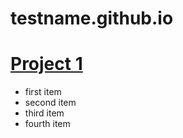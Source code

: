 # testname.github.io

# [Project 1](https://www.google.com)
- first item
- second item
- third item
- fourth item
